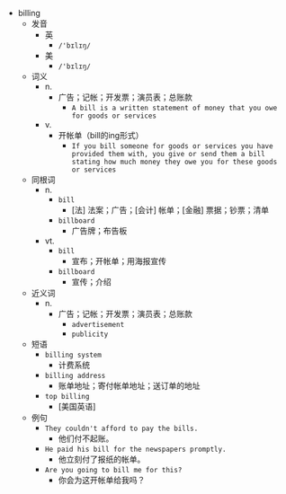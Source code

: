 - billing
  - 发音
    - 英
      - `/'bɪlɪŋ/`
    - 美
      - `/'bɪlɪŋ/`
  - 词义
    - n.
      - 广告；记帐；开发票；演员表；总账款
        - `A bill is a written statement of money that you owe for goods or services`
    - v.
      - 开帐单（bill的ing形式）
        - `If you bill someone for goods or services you have provided them with, you give or send them a bill stating how much money they owe you for these goods or services`
  - 同根词
    - n.
      - `bill`
        - [法] 法案；广告；[会计] 帐单；[金融] 票据；钞票；清单
      - `billboard`
        - 广告牌；布告板
    - vt.
      - `bill`
        - 宣布；开帐单；用海报宣传
      - `billboard`
        - 宣传；介绍
  - 近义词
    - n.
      - 广告；记帐；开发票；演员表；总账款
        - `advertisement`
        - `publicity`
  - 短语
    - `billing system`
      - 计费系统 
    - `billing address`
      - 账单地址；寄付帐单地址；送订单的地址 
    - `top billing`
      - [美国英语] 
  - 例句
    - `They couldn't afford to pay the bills.`
      - 他们付不起账。
    - `He paid his bill for the newspapers promptly.`
      - 他立刻付了报纸的帐单。
    - `Are you going to bill me for this?`
      - 你会为这开帐单给我吗？

